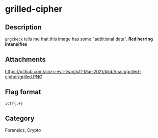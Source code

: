 # grilled-cipher

## Description

`pngcheck` tells me that this image has some "additional data". **Red herring intensifies**

## Attachments
 
https://github.com/ainzs-evil-twin/ictf-Mar-2021/blob/main/grilled-cipher/grilled.PNG

## Flag format

`ictf{.+}`  

## Category

Forensics, Crypto
